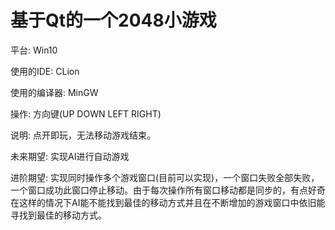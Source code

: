 # 基于Qt的一个2048小游戏

平台: Win10

使用的IDE: CLion

使用的编译器: MinGW

操作: 方向键(UP DOWN LEFT RIGHT)

说明: 点开即玩，无法移动游戏结束。



未来期望: 实现AI进行自动游戏

进阶期望: 实现同时操作多个游戏窗口(目前可以实现)，一个窗口失败全部失败，一个窗口成功此窗口停止移动。由于每次操作所有窗口移动都是同步的，有点好奇在这样的情况下AI能不能找到最佳的移动方式并且在不断增加的游戏窗口中依旧能寻找到最佳的移动方式。